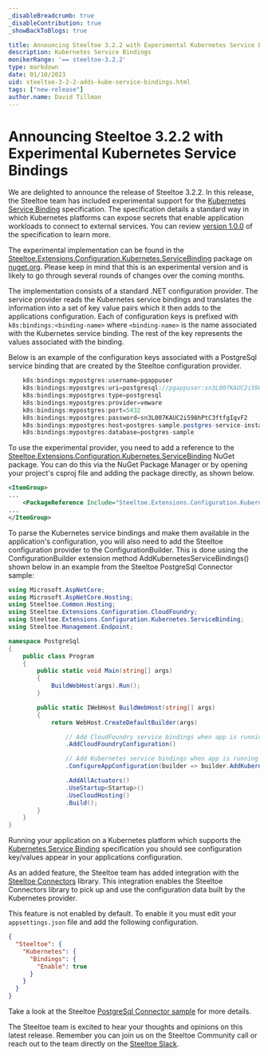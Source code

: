 ```yaml
---
_disableBreadcrumb: true
_disableContribution: true
_showBackToBlogs: true

title: Announcing Steeltoe 3.2.2 with Experimental Kubernetes Service Bindings
description: Kubernetes Service Bindings
monikerRange: '== steeltoe-3.2.2'
type: markdown
date: 01/10/2023
uid: steeltoe-3-2-2-adds-kube-service-bindings.html
tags: ["new-release"]
author.name: David Tillman
---
```


# Announcing Steeltoe 3.2.2 with Experimental Kubernetes Service Bindings

We are delighted to announce the release of Steeltoe 3.2.2. In this release, the Steeltoe team has included experimental support for the [Kubernetes Service Binding](https://github.com/servicebinding/spec) specification.
The specification details a standard way in which Kubernetes platforms can expose secrets that enable application workloads to connect to external services.
You can review [version 1.0.0](https://servicebinding.io/spec/core/1.0.0/) of the specification to learn more.

The experimental implementation can be found in the [Steeltoe.Extensions.Configuration.Kubernetes.ServiceBinding](https://www.nuget.org/packages/Steeltoe.Extensions.Configuration.Kubernetes.ServiceBinding) package on [nuget.org](https://www.nuget.org/).
Please keep in mind that this is an experimental version and is likely to go through several rounds of changes over the coming months.

The implementation consists of a standard .NET configuration provider.  The service provider reads the Kubernetes service bindings and translates the information into a set of key value pairs which it then adds to the applications configuration.
Each of configuration keys is prefixed with `k8s:bindings:<binding-name>` where `<binding-name>` is the name associated with the Kubernetes service binding. The rest of the key represents the values associated with the binding.

Below is an example of the configuration keys associated with a PostgreSql service binding that are created by the Steeltoe configuration provider.

```csharp
    k8s:bindings:mypostgres:username=pgappuser
    k8s:bindings:mypostgres:uri=postgresql://pgappuser:sn3L007KAUC2i598hPtC3ftfgIqvF2@postgres-sample.postgres-service-instances:5432/postgres-sample
    k8s:bindings:mypostgres:type=postgresql
    k8s:bindings:mypostgres:provider=vmware
    k8s:bindings:mypostgres:port=5432
    k8s:bindings:mypostgres:password=sn3L007KAUC2i598hPtC3ftfgIqvF2
    k8s:bindings:mypostgres:host=postgres-sample.postgres-service-instances
    k8s:bindings:mypostgres:database=postgres-sample

```

To use the experimental provider, you need to add a reference to the [Steeltoe.Extensions.Configuration.Kubernetes.ServiceBinding](https://www.nuget.org/packages/Steeltoe.Extensions.Configuration.Kubernetes.ServiceBinding) NuGet package.
You can do this via the NuGet Package Manager or by opening your project's csproj file and adding the package directly, as shown below.
```xml
<ItemGroup>
...
    <PackageReference Include="Steeltoe.Extensions.Configuration.Kubernetes.ServiceBinding" Version="3.2.2" />
...
</ItemGroup>
```

To parse the Kubernetes service bindings and make them available in the application's configuration, you will also need to add the Steeltoe configuration provider to the ConfigurationBuilder.
This is done using the ConfigurationBuilder extension method AddKubernetesServiceBindings() shown below in an example from the Steeltoe PostgreSql Connector sample:

```csharp
using Microsoft.AspNetCore;
using Microsoft.AspNetCore.Hosting;
using Steeltoe.Common.Hosting;
using Steeltoe.Extensions.Configuration.CloudFoundry;
using Steeltoe.Extensions.Configuration.Kubernetes.ServiceBinding;
using Steeltoe.Management.Endpoint;

namespace PostgreSql
{
    public class Program
    {
        public static void Main(string[] args)
        {
            BuildWebHost(args).Run();
        }

        public static IWebHost BuildWebHost(string[] args)
        {
            return WebHost.CreateDefaultBuilder(args)

                // Add CloudFoundry service bindings when app is running on CloudFoundry
                .AddCloudFoundryConfiguration()

                // Add Kubernetes service bindings when app is running on Kubernetes
                .ConfigureAppConfiguration(builder => builder.AddKubernetesServiceBindings())

                .AddAllActuators()
                .UseStartup<Startup>()
                .UseCloudHosting()
                .Build();
        }
    }
}

```

Running your application on a Kubernetes platform which supports the [Kubernetes Service Binding](https://github.com/servicebinding/spec) specification you should see configuration key/values appear in your applications configuration.

As an added feature, the Steeltoe team has added integration with the [Steeltoe Connectors](https://github.com/SteeltoeOSS/Steeltoe/tree/main/src/Connectors) library. This integration enables the Steeltoe Connectors library to pick up and use the configuration data built by the Kubernetes provider.

 This feature is not enabled by default. To enable it you must edit your `appsettings.json` file and add the following configuration.

```json
{
  "Steeltoe": {
    "Kubernetes": {
      "Bindings": {
        "Enable": true
      }
    }
  }
}
```

Take a look at the Steeltoe [PostgreSql Connector sample](https://github.com/SteeltoeOSS/Samples/tree/main/Connectors/src/PostgreSql) for more details.

The Steeltoe team is excited to hear your thoughts and opinions on this latest release. Remember you can join us on the Steeltoe Community call or reach out to the team directly on the [Steeltoe Slack](https://steeltoeteam.slack.com//).


